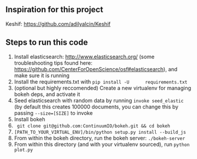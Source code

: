 ## Inspiration for this project
Keshif: https://github.com/adilyalcin/Keshif

## Steps to run this code
1. Install elasticsearch: http://www.elasticsearch.org/	(some troubleshooting tips found here: https://github.com/CenterForOpenScience/osf#elasticsearch), and make sure it is running
2. Install the requirements.txt with ``` pip install -U	     requirements.txt ```
3. (optional but highly reccomended) Create a new virtualenv for managing bokeh deps, and activate it
4. Seed elasticsearch with random data by running ``` invoke seed_elastic ``` (by default this creates 100000 documents, you can change this by passing ``` --size=[SIZE] ``` to invoke
5. Install bokeh
  1. ``` git clone git@github.com:ContinuumIO/bokeh.git	&& cd bokeh```
  2. ``` [PATH_TO_YOUR_VIRTUAL_ENV]/bin/python setup.py	install	--build_js ```
6. From within the bokeh directory, run the bokeh server: ``` ./bokeh-server ```
7. From within this directory (and with your virtualenv sourced), run ``` python plot.py ```